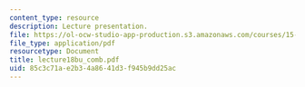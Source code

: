 ```yaml
---
content_type: resource
description: Lecture presentation.
file: https://ol-ocw-studio-app-production.s3.amazonaws.com/courses/15-501-introduction-to-financial-and-managerial-accounting-spring-2004/85c3c71ae2b34a8641d3f945b9dd25ac_lecture18bu_comb.pdf
file_type: application/pdf
resourcetype: Document
title: lecture18bu_comb.pdf
uid: 85c3c71a-e2b3-4a86-41d3-f945b9dd25ac
---
```

